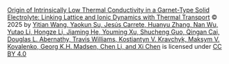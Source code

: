 <a href="https://doi.org/10.1103/6wj2-kzhh">Origin of Intrinsically Low Thermal Conductivity in a Garnet-Type Solid Electrolyte: Linking Lattice and Ionic Dynamics with Thermal Transport</a> © 2025 by <a href="https://creativecommons.org">Yitian Wang, Yaokun Su, Jesús Carrete, Huanyu Zhang, Nan Wu, Yutao Li, Hongze Li, Jiaming He, Youming Xu, Shucheng Guo, Qingan Cai, Douglas L. Abernathy, Travis Williams, Kostiantyn V. Kravchyk, Maksym V. Kovalenko, Georg K.H. Madsen, Chen Li, and Xi Chen</a> is licensed under <a href="https://creativecommons.org/licenses/by/4.0/">CC BY 4.0</a><img src="https://mirrors.creativecommons.org/presskit/icons/cc.svg" alt="" style="max-width: 1em;max-height:1em;margin-left: .2em;"><img src="https://mirrors.creativecommons.org/presskit/icons/by.svg" alt="" style="max-width: 1em;max-height:1em;margin-left: .2em;">
